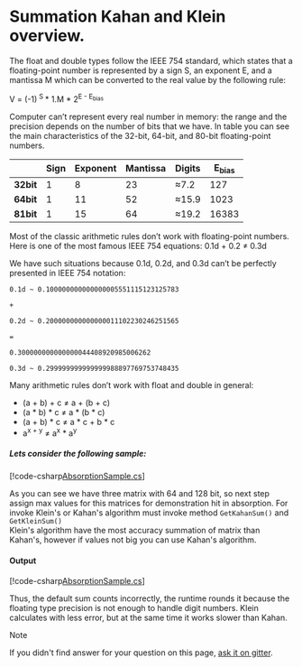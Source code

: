 # Summation Kahan and Klein overview.

The float and double types follow the IEEE 754 standard, which states that a
floating-point number is represented by a sign S, an exponent E, and a mantissa M which
can be converted to the real value by the following rule:

V = (-1)<sup> S </sup> * 1.M * 2<sup>E - E<sub>bias</sub></sup>

Computer can’t represent every real number in memory: the range
and the precision depends on the number of bits that we have. In table you can see
the main characteristics of the 32-bit, 64-bit, and 80-bit floating-point numbers.

|          |Sign|Exponent|Mantissa|   Digits   |E<sub>bias</sub>|
|----------|----|--------|--------|------------|----------------|  
|**32bit** | 1  |   8    |   23   | &asymp;7.2 |    127         |
|**64bit** | 1  |  11    |   52   | &asymp;15.9|    1023        |
|**81bit** | 1  |  15    |   64   | &asymp;19.2|    16383       |

Most of the classic arithmetic rules don’t work with floating-point numbers. Here is
one of the most famous IEEE 754 equations:
0.1d + 0.2 &ne; 0.3d

We have such situations because 0.1d, 0.2d, and 0.3d can’t be perfectly presented in
IEEE 754 notation:

    0.1d ~ 0.100000000000000005551115123125783
`+` 
    
    0.2d ~ 0.200000000000000011102230246251565
`=`

    0.300000000000000044408920985006262

    0.3d ~ 0.299999999999999988897769753748435

Many arithmetic rules don’t work with float and double in general:
* (a + b) + c &ne; a + (b + c) 
* (a * b) * c &ne; a * (b * c)
* (a + b) * c &ne; a * c + b * c
* a<sup>x + y</sup> &ne; a<sup>x</sup> * a<sup>y</sup>
    
##### Lets consider the following sample:

[!code-csharp[AbsorptionSample.cs](../../../../samples/Samples/logs/AbsorptionSample/AbsorptionSampleDocs.cs)]

As you can see we have three matrix with 64 and 128 bit, so next step assign max values for this matrices for demonstration hit in absorption.
For invoke Klein's or Kahan's algorithm must invoke method `GetKahanSum()` and `GetKleinSum()`  
Klein's algorithm have the most accuracy summation of matrix than Kahan's, however if values not big you can use Kahan's algorithm.     

#### Output

[!code-csharp[AbsorptionSample.cs](../../../../samples/Samples/logs/AbsorptionSample/Run.txt)]

Thus, the default sum counts incorrectly, the runtime rounds it because the floating type precision is not enough to handle digit numbers.
Klein calculates with less error, but at the same time it works slower than Kahan.

> [!NOTE]
> If you didn't find answer for your question on this page, [ask it on gitter](https://gitter.im/MatrixDotNet/community?utm_source=badge&utm_medium=badge&utm_campaign=pr-badge).
